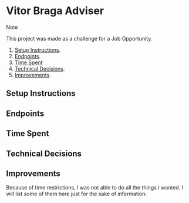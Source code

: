 # Vitor Braga Adviser

> [!NOTE]
> This project was made as a challenge for a Job Opportunity.

1. [Setup Instructions](#setup-instructions).
2. [Endpoints](#endpoints).
3. [Time Spent](#time-spent)
4. [Technical Decisions](#technical-decisions).
5. [Improvements](#improvements).

## Setup Instructions

## Endpoints

## Time Spent

## Technical Decisions

## Improvements

Because of time restrictions, I was not able to do all the things I wanted. I will list some of them here just for the
sake of information:
